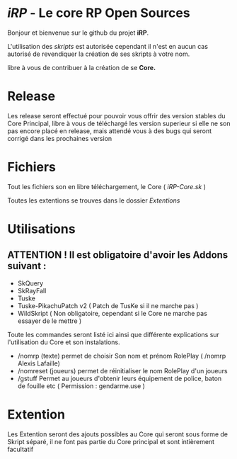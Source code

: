 # *iRP* - Le core RP Open Sources

Bonjour et bienvenue sur le github du projet **iRP**.

L'utilisation des *skripts* est autorisée cependant il n'est en aucun cas autorisé de revendiquer la création de ses skripts à votre nom.

 
libre à vous de contribuer à la création de se **Core.**

# Release

Les release seront effectué pour pouvoir vous offrir des version stables du Core Principal, libre à vous de téléchargé les version superieur si elle ne son pas encore placé en release, mais attendé vous à des bugs qui seront corrigé dans les prochaines version

# Fichiers

Tout les fichiers son en libre téléchargement, le Core ( *iRP-Core.sk* )

Toutes les extentions se trouves dans le dossier *Extentions*

# Utilisations

## ATTENTION ! Il est obligatoire d'avoir les Addons suivant :
* SkQuery
* SkRayFall
* Tuske
* Tuske-PikachuPatch v2 ( Patch de TusKe si il ne marche pas )
* WildSkript ( Non obligatoire, cependant si le Core ne marche pas essayer de le mettre )

Toute les commandes seront listé ici ainsi que différente explications sur l'utilisation du Core et son instalations.

* /nomrp (texte) permet de choisir Son nom et prénom RolePlay ( /nomrp Alexis Lafaille)
* /nomreset (joueurs) permet de réinitialiser le nom RolePlay d'un joueurs
* /gstuff Permet au joueurs d'obtenir leurs équipement de police, baton de fouille etc ( Permission : gendarme.use )

# Extention

Les Extention seront des ajouts possibles au Core qui seront sous forme de Skript séparé, il ne font pas partie du Core principal et sont intièrement facultatif
